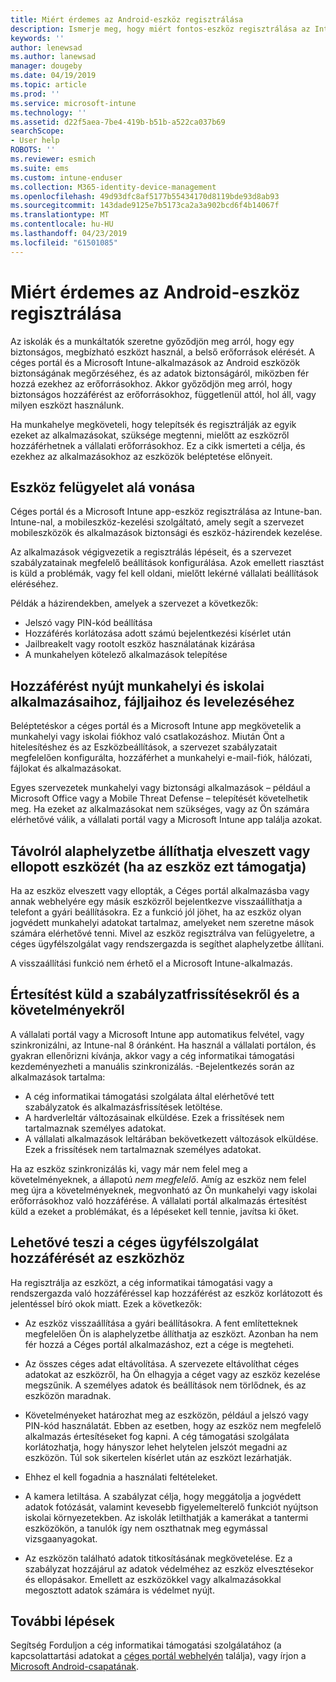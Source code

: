 ```yaml
---
title: Miért érdemes az Android-eszköz regisztrálása
description: Ismerje meg, hogy miért fontos-eszköz regisztrálása az Intune-ban
keywords: ''
author: lenewsad
ms.author: lanewsad
manager: dougeby
ms.date: 04/19/2019
ms.topic: article
ms.prod: ''
ms.service: microsoft-intune
ms.technology: ''
ms.assetid: d22f5aea-7be4-419b-b51b-a522ca037b69
searchScope:
- User help
ROBOTS: ''
ms.reviewer: esmich
ms.suite: ems
ms.custom: intune-enduser
ms.collection: M365-identity-device-management
ms.openlocfilehash: 49d93dfc8af5177b55434170d8119bde93d8ab93
ms.sourcegitcommit: 143dade9125e7b5173ca2a3a902bcd6f4b14067f
ms.translationtype: MT
ms.contentlocale: hu-HU
ms.lasthandoff: 04/23/2019
ms.locfileid: "61501085"
---
```

# <a name="why-enroll-your-android-device"></a>Miért érdemes az Android-eszköz regisztrálása  

Az iskolák és a munkáltatók szeretne győződjön meg arról, hogy egy biztonságos, megbízható eszközt használ, a belső erőforrások elérését. A céges portál és a Microsoft Intune-alkalmazások az Android eszközök biztonságának megőrzéséhez, és az adatok biztonságáról, miközben fér hozzá ezekhez az erőforrásokhoz. Akkor győződjön meg arról, hogy biztonságos hozzáférést az erőforrásokhoz, függetlenül attól, hol áll, vagy milyen eszközt használunk. 

Ha munkahelye megköveteli, hogy telepítsék és regisztrálják az egyik ezeket az alkalmazásokat, szüksége megtenni, mielőtt az eszközről hozzáférhetnek a vállalati erőforrásokhoz. Ez a cikk ismerteti a célja, és ezekhez az alkalmazásokhoz az eszközök beléptetése előnyeit.  

## <a name="gets-your-device-managed"></a>Eszköz felügyelet alá vonása  
 Céges portál és a Microsoft Intune app-eszköz regisztrálása az Intune-ban.  Intune-nal, a mobileszköz-kezelési szolgáltató, amely segít a szervezet mobileszközök és alkalmazások biztonsági és eszköz-házirendek kezelése. 

Az alkalmazások végigvezetik a regisztrálás lépéseit, és a szervezet szabályzatainak megfelelő beállítások konfigurálása. Azok emellett riasztást is küld a problémák, vagy fel kell oldani, mielőtt lekérné vállalati beállítások eléréséhez.  

Példák a házirendekben, amelyek a szervezet a következők:  
* Jelszó vagy PIN-kód beállítása
* Hozzáférés korlátozása adott számú bejelentkezési kísérlet után
* Jailbreakelt vagy rootolt eszköz használatának kizárása
* A munkahelyen kötelező alkalmazások telepítése  

## <a name="gives-you-access-to-work-and-school-apps-work-files-and-email"></a>Hozzáférést nyújt munkahelyi és iskolai alkalmazásaihoz, fájljaihoz és levelezéséhez  
Beléptetéskor a céges portál és a Microsoft Intune app megkövetelik a munkahelyi vagy iskolai fiókhoz való csatlakozáshoz.  Miután Önt a hitelesítéshez és az Eszközbeállítások, a szervezet szabályzatait megfelelően konfigurálta, hozzáférhet a munkahelyi e-mail-fiók, hálózati, fájlokat és alkalmazásokat.  

Egyes szervezetek munkahelyi vagy biztonsági alkalmazások – például a Microsoft Office vagy a Mobile Threat Defense – telepítését követelhetik meg. Ha ezeket az alkalmazásokat nem szükséges, vagy az Ön számára elérhetővé válik, a vállalati portál vagy a Microsoft Intune app találja azokat.

## <a name="lets-you-remotely-reset-a-lost-or-stolen-device-if-device-supports-it"></a>Távolról alaphelyzetbe állíthatja elveszett vagy ellopott eszközét (ha az eszköz ezt támogatja)
Ha az eszköz elveszett vagy ellopták, a Céges portál alkalmazásba vagy annak webhelyére egy másik eszközről bejelentkezve visszaállíthatja a telefont a gyári beállításokra. Ez a funkció jól jöhet, ha az eszköz olyan jogvédett munkahelyi adatokat tartalmaz, amelyeket nem szeretne mások számára elérhetővé tenni. Mivel az eszköz regisztrálva van felügyeletre, a céges ügyfélszolgálat vagy rendszergazda is segíthet alaphelyzetbe állítani.  

A visszaállítási funkció nem érhető el a Microsoft Intune-alkalmazás.  

## <a name="notifies-you-of-policy-updates-and-requirements"></a>Értesítést küld a szabályzatfrissítésekről és a követelményekről
A vállalati portál vagy a Microsoft Intune app automatikus felvétel, vagy szinkronizálni, az Intune-nal 8 óránként. Ha használ a vállalati portálon, és gyakran ellenőrizni kívánja, akkor vagy a cég informatikai támogatási kezdeményezheti a manuális szinkronizálás. -Bejelentkezés során az alkalmazások tartalma:  

* A cég informatikai támogatási szolgálata által elérhetővé tett szabályzatok és alkalmazásfrissítések letöltése.  
* A hardverleltár változásainak elküldése. Ezek a frissítések nem tartalmaznak személyes adatokat.  
* A vállalati alkalmazások leltárában bekövetkezett változások elküldése. Ezek a frissítések nem tartalmaznak személyes adatokat.  

Ha az eszköz szinkronizálás ki, vagy már nem felel meg a követelményeknek, a állapotú *nem megfelelő*. Amíg az eszköz nem felel meg újra a követelményeknek, megvonható az Ön munkahelyi vagy iskolai erőforrásokhoz való hozzáférése. A vállalati portál alkalmazás értesítést küld a ezeket a problémákat, és a lépéseket kell tennie, javítsa ki őket.  


## <a name="permits-company-support-access-to-your-device"></a>Lehetővé teszi a céges ügyfélszolgálat hozzáférését az eszközhöz
Ha regisztrálja az eszközt, a cég informatikai támogatási vagy a rendszergazda való hozzáféréssel kap hozzáférést az eszköz korlátozott és jelentéssel bíró okok miatt. Ezek a következők:  

* Az eszköz visszaállítása a gyári beállításokra. A fent említetteknek megfelelően Ön is alaphelyzetbe állíthatja az eszközt. Azonban ha nem fér hozzá a Céges portál alkalmazáshoz, ezt a cége is megteheti.  

* Az összes céges adat eltávolítása. A szervezete eltávolíthat céges adatokat az eszközről, ha Ön elhagyja a céget vagy az eszköz kezelése megszűnik. A személyes adatok és beállítások nem törlődnek, és az eszközön maradnak.  

* Követelményeket határozhat meg az eszközön, például a jelszó vagy PIN-kód használatát. Ebben az esetben, hogy az eszköz nem megfelelő alkalmazás értesítéseket fog kapni. A cég támogatási szolgálata korlátozhatja, hogy hányszor lehet helytelen jelszót megadni az eszközön. Túl sok sikertelen kísérlet után az eszközt lezárhatják.  

* Ehhez el kell fogadnia a használati feltételeket.  

* A kamera letiltása. A szabályzat célja, hogy meggátolja a jogvédett adatok fotózását, valamint kevesebb figyelemelterelő funkciót nyújtson iskolai környezetekben. Az iskolák letilthatják a kamerákat a tantermi eszközökön, a tanulók így nem oszthatnak meg egymással vizsgaanyagokat.  

* Az eszközön található adatok titkosításának megkövetelése. Ez a szabályzat hozzájárul az adatok védelméhez az eszköz elvesztésekor és ellopásakor. Emellett az eszközökkel vagy alkalmazásokkal megosztott adatok számára is védelmet nyújt. 

## <a name="next-steps"></a>További lépések  

Segítség Forduljon a cég informatikai támogatási szolgálatához (a kapcsolattartási adatokat a [céges portál webhelyén](https://go.microsoft.com/fwlink/?linkid=2010980) találja), vagy írjon a <a href="mailto:wintunedroidfbk@microsoft.com?subject=I'm having trouble installing the Company Portal app on my Android device&body=Describe the issue you're experiencing here.">Microsoft Android-csapatának</a>.
